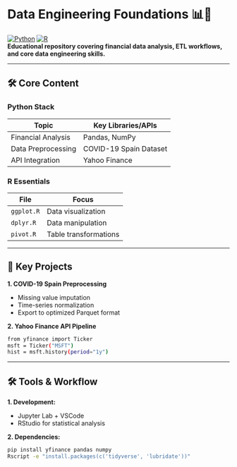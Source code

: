 # Data Engineering Foundations 📊🔧  
[![Python](https://img.shields.io/badge/Python-3.10+-blue)](https://www.python.org/) [![R](https://img.shields.io/badge/R-4.3.2-276DC3)](https://www.r-project.org/)  
**Educational repository covering financial data analysis, ETL workflows, and core data engineering skills.**  

---

## 🛠️ Core Content  

### **Python Stack**  
| Topic                      | Key Libraries/APIs         |  
|----------------------------|----------------------------|  
| Financial Analysis         | Pandas, NumPy              |  
| Data Preprocessing         | COVID-19 Spain Dataset     |  
| API Integration            | Yahoo Finance              |  

### **R Essentials**  
| File          | Focus                          |  
|---------------|--------------------------------|  
| `ggplot.R`    | Data visualization             |  
| `dplyr.R`     | Data manipulation              |  
| `pivot.R`     | Table transformations          |  

---

## 🔑 Key Projects
**1. COVID-19 Spain Preprocessing**
  - Missing value imputation
  - Time-series normalization
  - Export to optimized Parquet format
    
**2. Yahoo Finance API Pipeline**
```bash
from yfinance import Ticker  
msft = Ticker("MSFT")  
hist = msft.history(period="1y")
```
---

## 🛠️ Tools & Workflow
**1. Development:**
  - Jupyter Lab + VSCode
  - RStudio for statistical analysis
    
**2. Dependencies:**
```bash
pip install yfinance pandas numpy  
Rscript -e "install.packages(c('tidyverse', 'lubridate'))"
```
